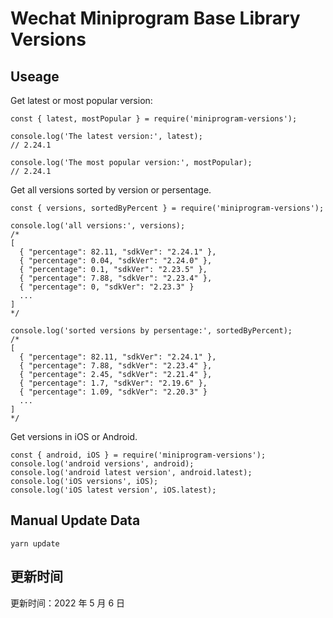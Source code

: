 
# Wechat Miniprogram Base Library Versions

## Useage

Get latest or most popular version:

```;
const { latest, mostPopular } = require('miniprogram-versions');

console.log('The latest version:', latest);
// 2.24.1

console.log('The most popular version:', mostPopular);
// 2.24.1

```

Get all versions sorted by version or persentage.

```
const { versions, sortedByPercent } = require('miniprogram-versions');

console.log('all versions:', versions);
/*
[
  { "percentage": 82.11, "sdkVer": "2.24.1" },
  { "percentage": 0.04, "sdkVer": "2.24.0" },
  { "percentage": 0.1, "sdkVer": "2.23.5" },
  { "percentage": 7.88, "sdkVer": "2.23.4" },
  { "percentage": 0, "sdkVer": "2.23.3" }
  ...
]
*/

console.log('sorted versions by persentage:', sortedByPercent);
/*
[
  { "percentage": 82.11, "sdkVer": "2.24.1" },
  { "percentage": 7.88, "sdkVer": "2.23.4" },
  { "percentage": 2.45, "sdkVer": "2.21.4" },
  { "percentage": 1.7, "sdkVer": "2.19.6" },
  { "percentage": 1.09, "sdkVer": "2.20.3" }
  ...
]
*/
```

Get versions in iOS or Android.

```
const { android, iOS } = require('miniprogram-versions');
console.log('android versions', android);
console.log('android latest version', android.latest);
console.log('iOS versions', iOS);
console.log('iOS latest version', iOS.latest);
```

## Manual Update Data

```
yarn update
```

## 更新时间

更新时间：2022 年 5 月 6 日
